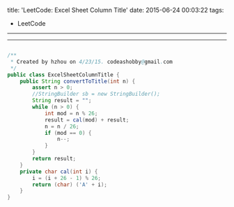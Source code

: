 title: 'LeetCode: Excel Sheet Column Title'
date: 2015-06-24 00:03:22
tags:
 - LeetCode
---
<hr/>    

```java

/**
 * Created by hzhou on 4/23/15. codeashobby@gmail.com
 */
public class ExcelSheetColumnTitle {
	public String convertToTitle(int n) {
		assert n > 0;
		//StringBuilder sb = new StringBuilder();
		String result = "";
		while (n > 0) {
			int mod = n % 26;
			result = cal(mod) + result;
			n = n / 26;
			if (mod == 0) {
				n--;
			}
		}
		return result;
	}
	private char cal(int i) {
		i = (i + 26 - 1) % 26;
		return (char) ('A' + i);
	}
}
```
